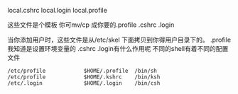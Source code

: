 local.cshrc local.login local.profile

这些文件是个模板
你可mv/cp 成你要的.profile .cshrc .login

当你添加用户时，这些文件是从/etc/skel 下面拷贝到你得用户目录下的。
.profile我知道是设置环境变量的
.cshrc .login有什么作用呢
不同的shell有着不同的配置文件
```
/etc/profile            $HOME/.profile  /bin/sh
/etc/profile            $HOME/.kshrc    /bin/ksh
/etc/.login             $HOME/.login    /bin/csh
```
